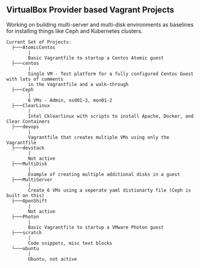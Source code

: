 ## VirtualBox Provider based Vagrant Projects

Working on building multi-server and multi-disk environments as baselines for installing things like Ceph and Kubernetes clusters.

    Current Set of Projects:
      ├───AtomicCentos
            |
            Basic Vagrantfile to startup a Centos Atomic guest
      ├───centos
            |
            Single VM - Test platform for a fully configured Centos Guest with lots of comments
            in the Vagrantfile and a walk-through 
      ├───Ceph
            |
            6 VMs - Admin, osd01-3, mon01-2
      ├───ClearLinux
            |
            Intel Cklearlinux with scripts to install Apache, Docker, and Clear Containers
      ├───devops
            |
            Vagrantfile that creates multiple VMs using only the Vagrantfile
      ├───devstack
            |
            Not active
      ├───MultiDisk
            |
            Example of creating multiple additional disks in a guest
      ├───MultiServer
            |
            Create 6 VMs using a seperate yaml distionarty file (Ceph is built on this)
      ├───OpenShift
            | 
            Not active
      ├───Photon
            |
            Basic Vagrantfile to startup a VMware Photon guest
      ├───scratch
            |
            Code snippets, misc text blocks
      └───ubuntu
            |
            Ubuntu, not active